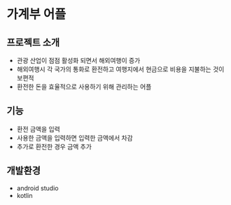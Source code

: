 # 가계부 어플
## 프로젝트 소개
* 관광 산업이 점점 활성화 되면서 해외여행이 증가
* 해외여행시 각 국가의 통화로 환전하고 여행지에서 현금으로 비용을 지불하는 것이 보편적
* 환전한 돈을 효율적으로 사용하기 위해 관리하는 어플
## 기능
* 환전 금액을 입력
* 사용한 금액을 입력하면 입력한 금액에서 차감
* 추가로 환전한 경우 금액 추가
## 개발환경
* android studio
* kotlin
